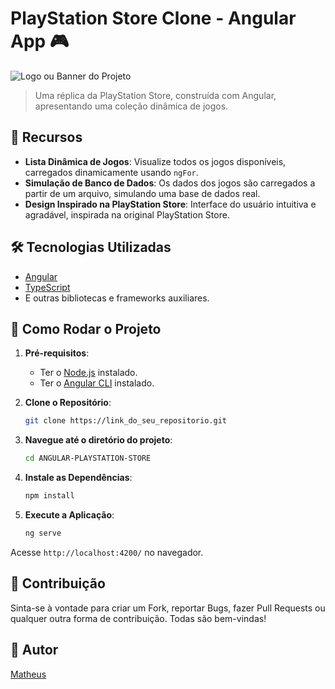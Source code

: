 # PlayStation Store Clone - Angular App 🎮

![Logo ou Banner do Projeto](/src/assets/Captura%20de%20Tela%202023-10-04%20às%2000.55.02.png)

> Uma réplica da PlayStation Store, construída com Angular, apresentando uma coleção dinâmica de jogos.

## 🌟 Recursos

- **Lista Dinâmica de Jogos**: Visualize todos os jogos disponíveis, carregados dinamicamente usando `ngFor`.
- **Simulação de Banco de Dados**: Os dados dos jogos são carregados a partir de um arquivo, simulando uma base de dados real.
- **Design Inspirado na PlayStation Store**: Interface do usuário intuitiva e agradável, inspirada na original PlayStation Store.

## 🛠️ Tecnologias Utilizadas

- [Angular](https://angular.io/)
- [TypeScript](https://www.typescriptlang.org/)
- E outras bibliotecas e frameworks auxiliares.

## 🚀 Como Rodar o Projeto

1. **Pré-requisitos**: 
   - Ter o [Node.js](https://nodejs.org/) instalado.
   - Ter o [Angular CLI](https://cli.angular.io/) instalado.

2. **Clone o Repositório**:

   ```sh
   git clone https://link_do_seu_repositorio.git
3. **Navegue até o diretório do projeto**:
   ```sh
   cd ANGULAR-PLAYSTATION-STORE
4. **Instale as Dependências**:

   ```sh
   npm install
5. **Execute a Aplicação**:

   ```sh
   ng serve
Acesse `http://localhost:4200/` no navegador.

## 🤝 Contribuição

Sinta-se à vontade para criar um Fork, reportar Bugs, fazer Pull Requests ou qualquer outra forma de contribuição. Todas são bem-vindas!

## 👤 Autor

[Matheus](https://github.com/MMatheusProenca)


